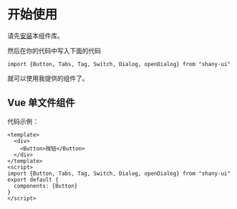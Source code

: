 # 开始使用
请先[安装](#/doc/install)本组件库。

然后在你的代码中写入下面的代码

```
import {Button, Tabs, Tag, Switch, Dialog, openDialog} from "shany-ui"
```

就可以使用我提供的组件了。

## Vue 单文件组件

代码示例：

```
<template>
  <div>
    <Button>按钮</Button>
  </div>
</template>
<script>
import {Button, Tabs, Tag, Switch, Dialog, openDialog} from "shany-ui"
export default {
  components: {Button}
}
</script>
```
